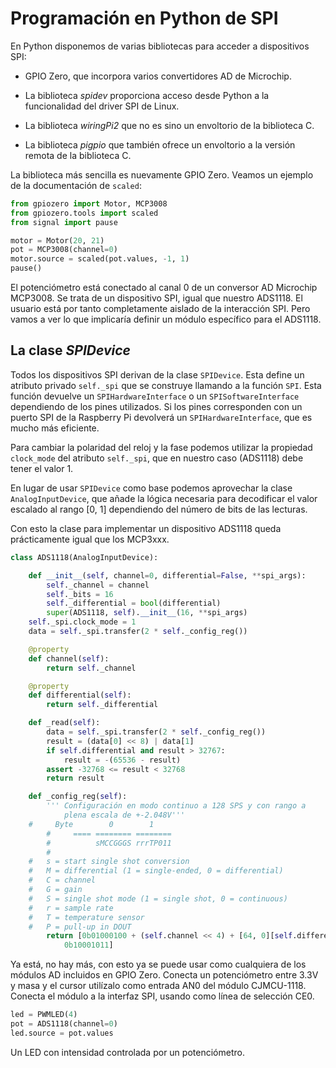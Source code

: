 [//]: # (-*- mode: markdown; coding: utf-8 -*-)

# Programación en Python de SPI

En Python disponemos de varias bibliotecas para acceder a dispositivos
SPI:

* GPIO Zero, que incorpora varios convertidores AD de Microchip.

* La biblioteca *spidev* proporciona acceso desde Python a la
  funcionalidad del driver SPI de Linux.

* La biblioteca *wiringPi2* que no es sino un envoltorio de la
  biblioteca C.

* La biblioteca *pigpio* que también ofrece un envoltorio a la versión
  remota de la biblioteca C.

La biblioteca más sencilla es nuevamente GPIO Zero. Veamos un ejemplo
de la documentación de `scaled`:

``` Python
from gpiozero import Motor, MCP3008
from gpiozero.tools import scaled
from signal import pause

motor = Motor(20, 21)
pot = MCP3008(channel=0)
motor.source = scaled(pot.values, -1, 1)
pause()
```

El potenciómetro está conectado al canal 0 de un conversor AD
Microchip MCP3008.  Se trata de un dispositivo SPI, igual que nuestro
ADS1118.  El usuario está por tanto completamente aislado de la
interacción SPI.  Pero vamos a ver lo que implicaría definir un módulo
específico para el ADS1118.

## La clase *SPIDevice*

Todos los dispositivos SPI derivan de la clase `SPIDevice`.  Esta
define un atributo privado `self._spi` que se construye llamando a la
función `SPI`. Esta función devuelve un `SPIHardwareInterface` o un
`SPISoftwareInterface` dependiendo de los pines utilizados.  Si los
pines corresponden con un puerto SPI de la Raspberry Pi devolverá un
`SPIHardwareInterface`, que es mucho más eficiente.

Para cambiar la polaridad del reloj y la fase podemos utilizar la
propiedad `clock_mode` del atributo `self._spi`, que en nuestro caso
(ADS1118) debe tener el valor 1.

En lugar de usar `SPIDevice` como base podemos aprovechar la clase
`AnalogInputDevice`, que añade la lógica necesaria para decodificar el
valor escalado al rango [0, 1] dependiendo del número de bits de las
lecturas.

Con esto la clase para implementar un dispositivo ADS1118 queda
prácticamente igual que los MCP3xxx.

``` Python
class ADS1118(AnalogInputDevice):

    def __init__(self, channel=0, differential=False, **spi_args):
        self._channel = channel
        self._bits = 16
        self._differential = bool(differential)
        super(ADS1118, self).__init__(16, **spi_args)
	self._spi.clock_mode = 1
	data = self._spi.transfer(2 * self._config_reg())

    @property
    def channel(self):
        return self._channel

    @property
    def differential(self):
        return self._differential

    def _read(self):
        data = self._spi.transfer(2 * self._config_reg())
        result = (data[0] << 8) | data[1]
        if self.differential and result > 32767:
            result = -(65536 - result)
        assert -32768 <= result < 32768
        return result

    def _config_reg(self):
       	''' Configuración en modo continuo a 128 SPS y con rango a
    	    plena escala de +-2.048V'''
	#     Byte        0        1
        #     ==== ======== ========
        #          sMCCGGGS rrrTP011
        #
	#   s = start single shot conversion
	#   M = differential (1 = single-ended, 0 = differential)
	#   C = channel
	#   G = gain
	#   S = single shot mode (1 = single shot, 0 = continuous)
	#   r = sample rate
	#   T = temperature sensor
	#   P = pull-up in DOUT
        return [0b01000100 + (self.channel << 4) + [64, 0][self.differential],
	       	0b10001011]
```

Ya está, no hay más, con esto ya se puede usar como cualquiera de los
módulos AD incluidos en GPIO Zero.  Conecta un potenciómetro entre
3.3V y masa y el cursor utilízalo como entrada AN0 del módulo
CJMCU-1118. Conecta el módulo a la interfaz SPI, usando como línea de
selección CE0.

``` Python
led = PWMLED(4)
pot = ADS1118(channel=0)
led.source = pot.values
```

Un LED con intensidad controlada por un potenciómetro.
